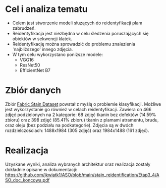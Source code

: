 # Cel i analiza tematu

* Celem jest stworzenie modeli służących do reidentyfikacji plam zabrudzeń. 
* Reidentyfikacja jest niezbędna w celu śledzenia poruszających się obiektów w sekwencji klatek.
* Reidentyfikację można sprowadzić do problemu znalezienia 'najbliższego' innego zdjęcia. 
* W tym celu wykorzystano poniższe modele:
  - VGG16 
  - ResNet50
  - EfficientNet B7

# Zbiór danych

Zbiór [Fabric Stain Dataset](https://www.kaggle.com/datasets/priemshpathirana/fabric-stain-dataset) powstał z myślą o problemie klasyfikacji. Możliwe jest wykorzystanie go również w celach reidentyfikacji. Zawiera on 466 zdjęć podzielonych na 2 kategorie: 68 zdjęć tkanin bez 
defektów (14.59% zbioru) oraz 398 zdjęć (85.41% zbioru) tkanin z plamami atramentu, brudu, oraz oleju (bez podziału na podkategorie). Zdjęcia są w dwóch rozdzielczościach: 1488x1984 (305 zdjęć) oraz 1984x1488 (161 
zdjęć).

# Realizacja
Uzyskane wyniki, analiza wybranych architektur oraz realizacja zostały dokładnie opisane w dokumentacji:
https://github.com/jkwiatk1/ASO/blob/main/stain_reidentification/Etap3_4/ASO_doc_koncowa.pdf